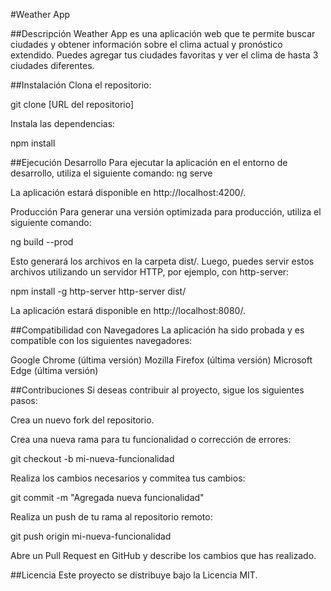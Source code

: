 
#Weather App

##Descripción
Weather App es una aplicación web que te permite buscar ciudades y obtener información sobre el clima actual y pronóstico extendido. Puedes agregar tus ciudades favoritas y ver el clima de hasta 3 ciudades diferentes.

##Instalación
Clona el repositorio:

git clone [URL del repositorio]

Instala las dependencias:

npm install

##Ejecución
Desarrollo
Para ejecutar la aplicación en el entorno de desarrollo, utiliza el siguiente comando:
ng serve

La aplicación estará disponible en http://localhost:4200/.

Producción
Para generar una versión optimizada para producción, utiliza el siguiente comando:

ng build --prod

Esto generará los archivos en la carpeta dist/. Luego, puedes servir estos archivos utilizando un servidor HTTP, por ejemplo, con http-server:

npm install -g http-server
http-server dist/

La aplicación estará disponible en http://localhost:8080/.

##Compatibilidad con Navegadores
La aplicación ha sido probada y es compatible con los siguientes navegadores:

Google Chrome (última versión)
Mozilla Firefox (última versión)
Microsoft Edge (última versión)

##Contribuciones
Si deseas contribuir al proyecto, sigue los siguientes pasos:

Crea un nuevo fork del repositorio.

Crea una nueva rama para tu funcionalidad o corrección de errores:

git checkout -b mi-nueva-funcionalidad

Realiza los cambios necesarios y commitea tus cambios:

git commit -m "Agregada nueva funcionalidad"

Realiza un push de tu rama al repositorio remoto:

git push origin mi-nueva-funcionalidad

Abre un Pull Request en GitHub y describe los cambios que has realizado.

##Licencia
Este proyecto se distribuye bajo la Licencia MIT.